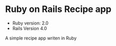 # Ruby on Rails Recipe app
- Ruby version: 2.0
- Rails Version 4.0

A simple recipe app writen in Ruby
